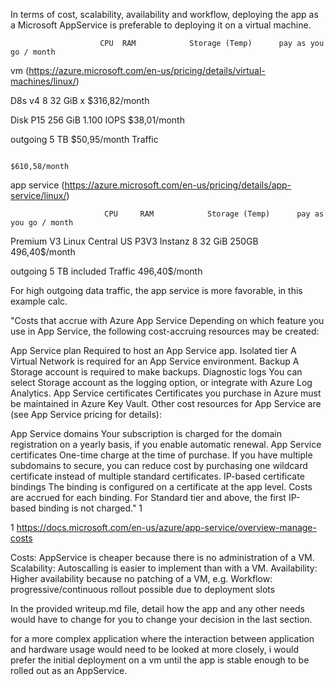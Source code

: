 
In terms of cost, scalability, availability and workflow, deploying the app as a Microsoft AppService is preferable to deploying it on a virtual machine.

						CPU	 RAM			Storage (Temp)		pay as you go / month	

vm 			(https://azure.microsoft.com/en-us/pricing/details/virtual-machines/linux/)
		
D8s v4			8		32 GiB		x					          $316,82/month		

Disk	P15 								256 GiB 1.100 IOPS	$38,01/month

outgoing									5 TB 				        $50,95/month
Traffic

																               $610,58/month

app service (https://azure.microsoft.com/en-us/pricing/details/app-service/linux/)

						 CPU	 RAM			Storage (Temp)		pay as you go / month

Premium V3
Linux
Central US
P3V3 Instanz	8		32 GiB		250GB				      496,40$/month

outgoing									5 TB 				        included
Traffic
																              496,40$/month

For high outgoing data traffic, the app service is more favorable, in this example calc.

"Costs that accrue with Azure App Service
Depending on which feature you use in App Service, the following cost-accruing resources may be created:

App Service plan Required to host an App Service app.
Isolated tier A Virtual Network is required for an App Service environment.
Backup A Storage account is required to make backups.
Diagnostic logs You can select Storage account as the logging option, or integrate with Azure Log Analytics.
App Service certificates Certificates you purchase in Azure must be maintained in Azure Key Vault.
Other cost resources for App Service are (see App Service pricing for details):

App Service domains Your subscription is charged for the domain registration on a yearly basis, if you enable automatic renewal.
App Service certificates One-time charge at the time of purchase. If you have multiple subdomains to secure, you can reduce cost by purchasing one wildcard certificate instead of multiple standard certificates.
IP-based certificate bindings The binding is configured on a certificate at the app level.
Costs are accrued for each binding. For Standard tier and above, the first IP-based binding is not charged." 1

1 https://docs.microsoft.com/en-us/azure/app-service/overview-manage-costs


Costs: AppService is cheaper because there is no administration of a VM.
Scalability: Autoscalling is easier to implement than with a VM.
Availability: Higher availability because no patching of a VM, e.g.
Workflow: progressive/continuous rollout possible due to deployment slots

In the provided writeup.md file, detail how the app and any other needs would have to change for you to change your decision in the last section.

for a more complex application where the interaction between application and hardware usage would need to be looked at more closely,
i would prefer the initial deployment on a vm until the app is stable enough to be rolled out as an AppService.
